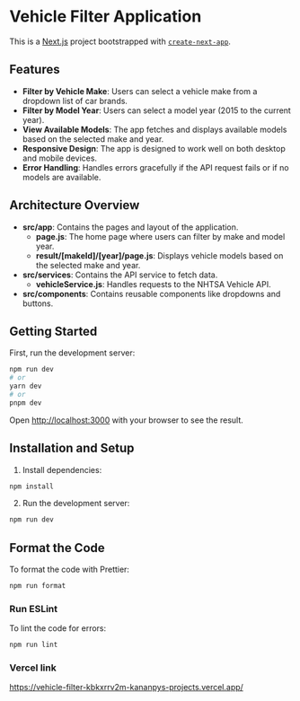 # Vehicle Filter Application

This is a [Next.js](https://nextjs.org/) project bootstrapped with [`create-next-app`](https://github.com/vercel/next.js/tree/canary/packages/create-next-app).

## Features

- **Filter by Vehicle Make**: Users can select a vehicle make from a dropdown list of car brands.
- **Filter by Model Year**: Users can select a model year (2015 to the current year).
- **View Available Models**: The app fetches and displays available models based on the selected make and year.
- **Responsive Design**: The app is designed to work well on both desktop and mobile devices.
- **Error Handling**: Handles errors gracefully if the API request fails or if no models are available.

## Architecture Overview

- **src/app**: Contains the pages and layout of the application.
  - **page.js**: The home page where users can filter by make and model year.
  - **result/[makeId]/[year]/page.js**: Displays vehicle models based on the selected make and year.
- **src/services**: Contains the API service to fetch data.
  - **vehicleService.js**: Handles requests to the NHTSA Vehicle API.
- **src/components**: Contains reusable components like dropdowns and buttons.

## Getting Started

First, run the development server:

```bash
npm run dev
# or
yarn dev
# or
pnpm dev
```

Open [http://localhost:3000](http://localhost:3000) with your browser to see the result.

## Installation and Setup

1. Install dependencies:

```bash
npm install
```

2. Run the development server:

```bash
npm run dev
```

## Format the Code

To format the code with Prettier:

```bash
npm run format
```

### Run ESLint

To lint the code for errors:

```bash
npm run lint
```

### Vercel link

https://vehicle-filter-kbkxrrv2m-kananpys-projects.vercel.app/
